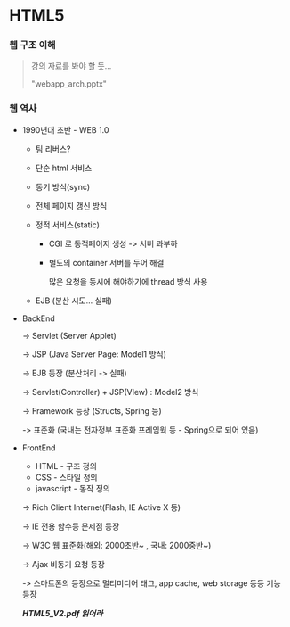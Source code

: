 # HTML5

### 웹 구조 이해

> 강의 자료를 봐야 할 듯...
>
> "webapp_arch.pptx"



### 웹 역사

- 1990년대 초반 -  WEB 1.0

  - 팀 리버스? 

  - 단순 html 서비스

  - 동기 방식(sync)

  - 전체 페이지 갱신 방식

  - 정적 서비스(static)

    - CGI 로 동적페이지 생성 -> 서버 과부하

    - 별도의 container 서버를 두어 해결

      많은 요청을 동시에 해야하기에 thread 방식 사용

  - EJB (분산 시도... 실패)



- BackEnd

  -> Servlet (Server Applet)

  -> JSP (Java Server Page: Model1 방식)

  -> EJB 등장 (분산처리 -> 실패)

  -> Servlet(Controller) + JSP(VIew) : Model2 방식

  -> Framework 등장 (Structs, Spring 등)

  -> 표준화 (국내는 전자정부 표준화 프레임웍 등 - Spring으로 되어 있음)



- FrontEnd

  - HTML - 구조 정의
  - CSS - 스타일 정의
  - javascript - 동작 정의

  -> Rich Client Internet(Flash, IE Active X 등)

  -> IE 전용 함수등 문제점 등장

  -> W3C 웹 표준화(해외: 2000초반~ , 국내: 2000중반~)

  -> Ajax 비동기 요청 등장

  -> 스마트폰의 등장으로  멀티미디어 태그, app cache, web storage 등등 기능 등장

  ***HTML5_V2.pdf 읽어라*** 